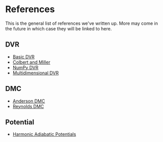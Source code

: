 # References

This is the general list of references we've written up. 
More may come in the future in which case they will be linked to here.

## DVR
  - [Basic DVR](https://mccoygroup.github.io/References/References/Implementing%20DVR/Basic%20DVR.html)
  - [Colbert and Miller](https://mccoygroup.github.io/References/References/Implementing%20DVR/Colbert%20and%20Miller.html)
  - [NumPy DVR](https://mccoygroup.github.io/References/References/Implementing%20DVR/DVRWithNumpy.html)
  - [Multidimensional DVR](https://mccoygroup.github.io/References/References/Implementing%20DVR/MultidimensionalDVR.html)

## DMC
  - [Anderson DMC](https://mccoygroup.github.io/References/References/Implementing%20DMC/AndersonDMC.html)
  - [Reynolds DMC](https://mccoygroup.github.io/References/References/Implementing%20DMC/ReynoldsDMC.html)

## Potential
  - [Harmonic Adiabatic Potentials](https://mccoygroup.github.io/References/References/Adiabatic%20Potentials/Harmonic%20Adiabatic%20Potentials.html)